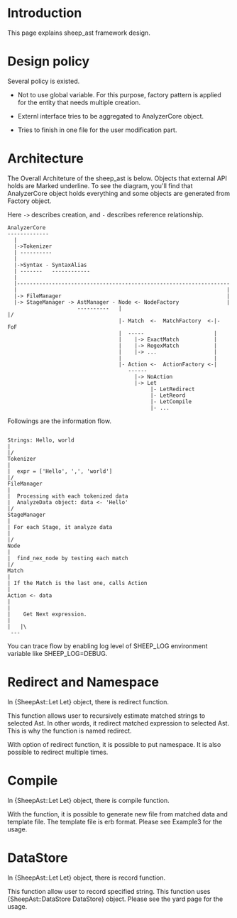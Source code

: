 # Introduction

This page explains sheep_ast framework design.  

# Design policy

Several policy is existed.

- Not to use global variable. For this purpose, factory pattern is applied for the entity that needs multiple creation.

- Externl interface tries to be aggregated to AnalyzerCore object.
 
- Tries to finish in one file for the user modification part.

# Architecture

The Overall Architeture of the sheep_ast is below. Objects that external API holds are Marked underline.
To see the diagram, you'll find that AnalyzerCore object holds everything and some objects are generated from Factory object.

Here `->` describes creation, and `-` describes reference relationship. 


```
AnalyzerCore
-------------
  |
  |->Tokenizer
  | ---------- 
  |
  |->Syntax - SyntaxAlias
  | -------   ------------
  |
  |-------------------------------------------------------------------
  |                                                                  |
  |-> FileManager                                                    |
  |-> StageManager -> AstManager - Node <- NodeFactory               |
                      ----------   |                                 |/
                                   |- Match  <-  MatchFactory  <-|- FoF 
                                   |  -----                      |
                                   |    |-> ExactMatch           |
                                   |    |-> RegexMatch           |
                                   |    |-> ...                  |
                                   |                             |
                                   |- Action <-  ActionFactory <-|
                                      ------
                                        |-> NoAction
                                        |-> Let
                                             |- LetRedirect
                                             |- LetReord
                                             |- LetCompile
                                             |- ...
```

Followings are the information flow.

```

Strings: Hello, world
|
|/
Tokenizer
|
|  expr = ['Hello', ',', 'world']
|/
FileManager
|
|  Processing with each tokenized data
|  AnalyzeData object: data <- 'Hello'
|/
StageManager
|
| For each Stage, it analyze data
|
|/
Node
|
|  find_nex_node by testing each match
|/
Match
|
| If the Match is the last one, calls Action
|
Action <- data
|
|
|    Get Next expression.
|
|   |\
 ---
```

You can trace flow by enabling log level of SHEEP_LOG environment variable like SHEEP_LOG=DEBUG.

# Redirect and Namespace

In {SheepAst::Let Let} object, there is redirect function.

This function allows user to recursively estimate matched strings to selected Ast. In other words, it redirect matched expression to selected Ast. This is why the function is named redirect.

With option of redirect function, it is possible to put namespace. It is also possible to redirect multiple times.

# Compile

In {SheepAst::Let Let} object, there is compile function.

With the function, it is possible to generate new file from matched data and template file. The template file is erb format. Please see Example3 for the usage.

# DataStore

In {SheepAst::Let Let} object, there is record function.

This function allow user to record specified string. This function uses {SheepAst::DataStore DataStore} object. Please see the yard page for the usage.
